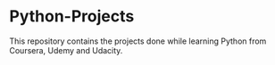 # Python-Projects
This repository contains the projects done while learning Python from Coursera, Udemy and Udacity.
